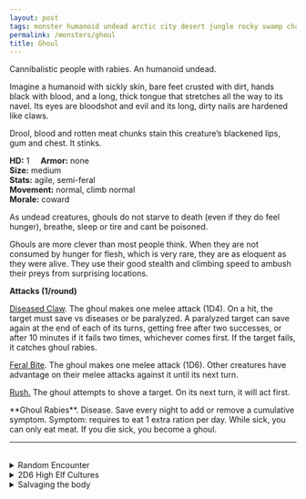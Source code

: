 ```yaml
---
layout: post
tags: monster humanoid undead arctic city desert jungle rocky swamp chaos cursed
permalink: /monsters/ghoul
title: Ghoul
---
```


Cannibalistic people with rabies. An humanoid undead.

Imagine a humanoid with sickly skin, bare feet crusted with dirt, hands black with blood, and a long, thick tongue that stretches all the way to its navel. Its eyes are bloodshot and evil and its long, dirty nails are hardened like claws.

Drool, blood and rotten meat chunks stain this creature’s blackened lips, gum and chest. It stinks.

**HD:** 1  &nbsp; &nbsp;  **Armor:** none<br>
**Size:** medium <br>
**Stats:** agile, semi-feral<br> 
**Movement:** normal, climb normal <br>
**Morale:** coward <br>

As undead creatures, ghouls do not starve to death (even if they do feel hunger), breathe, sleep or tire and cant be poisoned.

Ghouls are more clever than most people think. When they are not consumed by hunger for flesh, which is very rare, they are as eloquent as they were alive. They use their good stealth and climbing speed to ambush their preys from surprising locations.

**Attacks (1/round)**

<ins>Diseased Claw</ins>.  The ghoul makes one melee attack (1D4). On a hit, the target must save vs diseases or be paralyzed. A paralyzed target can save again at the end of each of its turns, getting free after two successes, or after 10 minutes if it fails two times, whichever comes first. If the target fails, it catches ghoul rabies.

<ins>Feral Bite</ins>. The ghoul makes one melee attack (1D6). Other creatures have advantage on their melee attacks against it until its next turn.

<ins>Rush.</ins> The ghoul attempts to shove a target. On its next turn, it will act first.

<span class="alchemy">
**Ghoul Rabies**. Disease. Save every night to add or remove a cumulative symptom. Symptom: requires to eat 1 extra ration per day. While sick, you can only eat meat. If you die sick, you become a ghoul.
</span>

<br>

---

<br> 

<details markdown="1">
<summary>Random Encounter</summary>

1. **Monster:** 3D4 ghouls & 1 ghoul lord.
3. **Lair:** A pit with bodies piled at the bottom, lined with occult symbols. <br>	&nbsp; OR <br>	**Omen:** Sloppy chewing noises, getting closer.
4. **Spoor:** A gnawed arm, covered in numbing saliva.
5. **Tracks:** Random eaten to the marrow body parts.
6. **Trace:** A shrine to Orcus.
7. **Trace:** A broken bone, gnawed.

</details>

<details markdown="1">
<summary>2D6 High Elf Cultures</summary>

Combine the result of both tables to get the broad lines of this humanoid culture in this part of the world.

**Cultures**
1. The ones that live in cities on floating islands.
1. The ones that live in a magical fog protected towers.
1. The ones that live in oases of green  in dessicated wastelands.
1. The ones that depend on the labor of elegant constructs.
1. The ones that live under glass domes.
1. The ones  whose eternal queen has never been seen.

**Features**
1. Their servants are on the brink of revolt.
1. There is only a handful of them left and they hide this fact.
1. They probe and control visitor and dissenters through an artificial star.
1. Their overuse of magic is the cause behind most problems in the area. They know it and prefer to hide it.
1. People who enter their paradise may never leave.
1. They coexist with and are as old as dragons.

</details>

<details markdown="1">
<summary>Salvaging the body</summary>
  
Find their equipment, and ... (Roll as many times as the HD of the monster)

1. Nothing.
1. One of the elf's equipment is masterwork.
1. A musical instrument.
1. Nothing.
1. A spell scroll.
1. Elven trinket (valueable).
</details>
